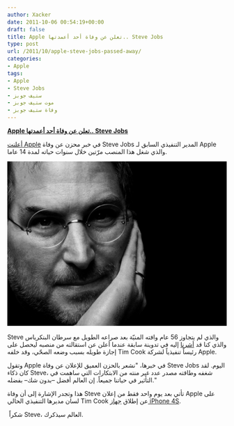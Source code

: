 ```yaml
---
author: Xacker
date: 2011-10-06 00:54:19+00:00
draft: false
title: Apple تعلن عن وفاة أحد أعمدتها.. Steve Jobs
type: post
url: /2011/10/apple-steve-jobs-passed-away/
categories:
- Apple
tags:
- Apple
- Steve Jobs
- ستيف جوبز
- موت ستيف جوبز
- وفاة ستيف جوبز
---
```


[**Apple تعلن عن وفاة أحد أعمدتها.. Steve Jobs**](https://www.it-scoop.com/2011/10/apple-steve-jobs-passed-away/)




[أعلنت Apple](http://www.apple.com/pr/library/2011/10/05Statement-by-Apples-Board-of-Directors.html) في خبر محزن عن وفاة Steve Jobs المدير التنفيذي السابق لـ Apple والذي شغل هذا المنصب مرّتين خلال سنوات حياته لمدة 14 عاما.




[![](a.jpg)
](https://www.it-scoop.com/2011/10/apple-steve-jobs-passed-away/)




Steve والذي لم يتجاوز 56 عام وافته المنيّة بعد صراعه الطويل مع سرطان البنكرياس والذي كنا قد [أشرنا](https://www.it-scoop.com/2011/08/steve-jobs-resigns-apple-ceo/) إليه في تدوينة سابقة عندما أعلن عن استقالته من منصبه ليحصل على إجازة طويله بسبب وضعه الصحّي، وقد خلفه Tim Cook رئيساً تنفيذياً لشركة Apple.




وتقول Apple في خبرها، "نشعر بالحزن العميق للإعلان عن وفاة Steve Jobs اليوم. لقد كان ذكاء Steve، شغفه وطاقته مصدر عدد غير منته من الابتكارات التي ساهمت في التأثير في حياتنا جميعاً. إن العالم أفضل –بدون شك– بفضله."




هذا وتجدر الإشارة إلى أن وفاة Steve تأتي بعد يوم واحد فقط من إعلان Apple على لسان مديرها التنفيذي الحالي Tim Cook عن إطلاق [جهاز iPhone 4S](http://www.apple.com/iphone/specs.html).




 شكراً Steve، العالم سيذكرك.
